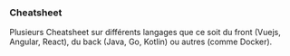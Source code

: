 ### Cheatsheet

Plusieurs Cheatsheet sur différents langages que ce soit du front (Vuejs, Angular, React), du back (Java, Go, Kotlin) ou autres (comme Docker).

